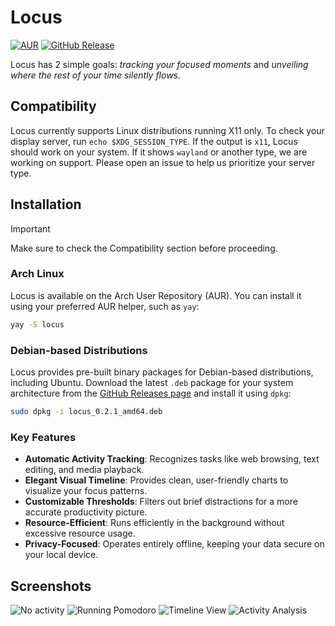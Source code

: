 # Locus
[![AUR](https://img.shields.io/badge/AUR-v0.2.1-lightblue.svg)](https://aur.archlinux.org/packages/locus)
[![GitHub Release](https://img.shields.io/github/release/Sushants-Git/locus.svg)](https://github.com/Sushants-Git/locus/releases)

Locus has 2 simple goals: *tracking your focused moments* and *unveiling where the rest of your time silently flows.*

## Compatibility
Locus currently supports Linux distributions running X11 only. To check your display server, run `echo $XDG_SESSION_TYPE`. If the output is `x11`, Locus should work on your system. If it shows `wayland` or another type, we are working on support. Please open an issue to help us prioritize your server type.

## Installation

> [!IMPORTANT]  
> Make sure to check the Compatibility section before proceeding.

### Arch Linux
Locus is available on the Arch User Repository (AUR). You can install it using your preferred AUR helper, such as `yay`:

```bash
yay -S locus
```

### Debian-based Distributions
Locus provides pre-built binary packages for Debian-based distributions, including Ubuntu. Download the latest `.deb` package for your system architecture from the [GitHub Releases page](https://github.com/Sushants-Git/locus/releases/) and install it using `dpkg`:

```bash
sudo dpkg -i locus_0.2.1_amd64.deb
```

### Key Features

- **Automatic Activity Tracking**: Recognizes tasks like web browsing, text editing, and media playback.
- **Elegant Visual Timeline**: Provides clean, user-friendly charts to visualize your focus patterns.
- **Customizable Thresholds**: Filters out brief distractions for a more accurate productivity picture.
- **Resource-Efficient**: Runs efficiently in the background without excessive resource usage.
- **Privacy-Focused**: Operates entirely offline, keeping your data secure on your local device.

## Screenshots
![No activity](https://github.com/user-attachments/assets/9feddb1e-859f-4e43-9881-12c87a8fadd7)
![Running Pomodoro](https://github.com/user-attachments/assets/534b5da4-aa75-458b-8182-e1c6092f60ee)
![Timeline View](https://github.com/user-attachments/assets/9ea1aa8f-8a4f-409f-a538-b41dd3d82f85)
![Activity Analysis](https://github.com/user-attachments/assets/d939cb98-0a5f-4a46-9d9b-c48c311a964d)
